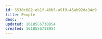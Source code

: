 ```yaml
---
id: 6530c082-eb1f-46b5-a9f9-45ab92da84c9
title: People
desc: ''
updated: 1618586738954
created: 1618586738954
---
```



